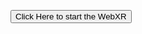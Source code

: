 <!doctype html>
<html>
<head>
  <meta charset="UTF-8">
  <meta name="viewport"
        content="width=device-width, user-scalable=no, initial-scale=1.0, maximum-scale=1.0, minimum-scale=1.0">
  <title>Hello WebXR!</title>

  <!-- three.js -->
  <script src="https://unpkg.com/three@0.126.0/build/three.js"></script>
</head>
<body>

<!-- Starting an immersive WebXR session requires user interaction.
    We start this one with a simple button. -->
<button onclick="activateXR()">Click Here to start the WebXR</button>
<script>
async function activateXR() {
  // Add a canvas element and initialize a WebGL context that is compatible with WebXR.
  const canvas = document.createElement("canvas");
  document.body.appendChild(canvas);
  const gl = canvas.getContext("webgl", {xrCompatible: true});

<!-- We then create a scene for the WebXR. -->
const scene = new THREE.Scene();

// The cube will have a different color on each side.
const materials = [
  new THREE.MeshBasicMaterial({color: 0xff0000}),
  new THREE.MeshBasicMaterial({color: 0x0000ff}),
  new THREE.MeshBasicMaterial({color: 0x00ff00}),
  new THREE.MeshBasicMaterial({color: 0xff00ff}),
  new THREE.MeshBasicMaterial({color: 0x00ffff}),
  new THREE.MeshBasicMaterial({color: 0xffff00})
];

// Create the cube and add it to the demo scene.
const cube = new THREE.Mesh(new THREE.BoxBufferGeometry(0.2, 0.2, 0.2), materials);
cube.position.set(1, 1, 1);
scene.add(cube);

// Set up the WebGLRenderer, which handles rendering to the session's base layer.
const renderer = new THREE.WebGLRenderer({
  alpha: true,
  preserveDrawingBuffer: true,
  canvas: canvas,
  context: gl
});
renderer.autoClear = false;

// The API directly updates the camera matrices.
// Disable matrix auto updates so three.js doesn't attempt
// to handle the matrices independently.
const camera = new THREE.PerspectiveCamera();
camera.matrixAutoUpdate = false;

// Initialize a WebXR session using "immersive-ar".
const session = await navigator.xr.requestSession("immersive-ar");
session.updateRenderState({
  baseLayer: new XRWebGLLayer(session, gl)
});

// A 'local' reference space has a native origin that is located
// near the viewer's position at the time the session was created.
const referenceSpace = await session.requestReferenceSpace('local');

// Create a render loop that allows us to draw on the AR view.
const onXRFrame = (time, frame) => {
  // Queue up the next draw request.
  session.requestAnimationFrame(onXRFrame);

  // Bind the graphics framebuffer to the baseLayer's framebuffer
  gl.bindFramebuffer(gl.FRAMEBUFFER, session.renderState.baseLayer.framebuffer)

  // Retrieve the pose of the device.
  // XRFrame.getViewerPose can return null while the session attempts to establish tracking.
  const pose = frame.getViewerPose(referenceSpace);
  if (pose) {
    // In mobile AR, we only have one view.
    const view = pose.views[0];

    const viewport = session.renderState.baseLayer.getViewport(view);
    renderer.setSize(viewport.width, viewport.height)

    // Use the view's transform matrix and projection matrix to configure the THREE.camera.
    camera.matrix.fromArray(view.transform.matrix)
    camera.projectionMatrix.fromArray(view.projectionMatrix);
    camera.updateMatrixWorld(true);

    // Render the scene with THREE.WebGLRenderer.
    renderer.render(scene, camera)
  }
}
session.requestAnimationFrame(onXRFrame);
}
</script>
</body>
</html>